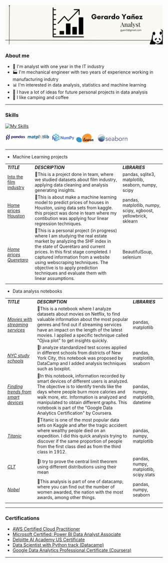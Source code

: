 <p align="center">
    <img  src="https://github.com/GerYar/Certificates/blob/main/images/Linkedin.png">
</p>

### About me

- 🏦 I'm analyst with one year in the IT industry
- 🏭 I'm mechanical engineer with two years of experience working in manufacturing indutry
- 📊 I'm interested in data analysis, statistics and machine learning
- 🚀 I have a lot of ideas for future personal projects in data analysis
- 🌲 I like camping and coffee
----

### Skills
[![My Skills](https://skillicons.dev/icons?i=py,git,github,mysql&theme=light)](https://skillicons.dev)

<p align="left">
    <img width="400" src="https://github.com/GerYar/Certificates/blob/main/images/libraries.png">
</p>


----


* Machine Learning projects
  
| | | | 
| --- | --- | --- | 
|***TITLE***|***DESCRIPTION***| ***LIBRARIES***          |
|[Into the film industry](https://github.com/GerYar/Killer-Pandas)  |📄This is a project done in team, where we studied datasets about film industry, applying data cleaning and analysis generating insights.|  pandas, sqlite3, matplotlib, seaborn, numpy, scipy|
|[Home prices Houston](https://github.com/GerYar/Group1Capstone)     |📄This is about make a machine learning model to predict prices of houses in Houston, using data sets from kaggle. this project was done in team where my contibution was applying four linear regression techniques.|pandas, matplotlib, numpy, scipy, xgboost, yellowbrick, sklearn|
|[*Home prices Queretaro*](https://github.com/GerYar/WebscrapingHousing)   |📄This is a personal project (in progress) where I am studying the real estate market by analyzing the SHF index in the state of Querétaro and current prices. In this first stage completed. I captured information from a website using webscraping techniques. The objective is to apply prediction techniques and evaluate them with linear assumptions.|BeautifulSoup, selenium |
| | | |

* Data analyss notebooks

| | | | 
| --- | --- | --- | 
|***TITLE***|***DESCRIPTION***| ***LIBRARIES***          |
|[*Movies with streaming services*](https://github.com/GerYar/Netflix) |📄This is a notebook where I analyze datasets about movies on Netflix, to find valuable information about the most popular genres and find out if streaming services have an impact on the length of the latest movies. I applied a specific technique called "Ojiva plot" to get insights quickly.| pandas, matplotlib|
|[*NYC study schools*](https://github.com/GerYar/NYC_schools/blob/main/practicar.ipynb)  |📄I analyze standardized test scores applied in different schools from districts of New York City, this notebook was proposed by DataCamp and I added analysis techniques such as boxplot.|pandas, matplotlib, seaborn|
|[*Finding trends from smart devices*](https://github.com/GerYar/GoogleAnalysisExercise/blob/main/AnalysisExerciseGoogle.ipynb)    |📄In this notebook, information recorded by smart devices of different users is analyzed. The objective is to identify trends like the days where people burn more calories and walk more, etc. Information is analyzed and manipulated to obtain different graphs. This notebook is part of the "Google Data Analytics Certification" by Coursera.| pandas, numpy, matplotlib, datetime|
|[*Titanic*](https://github.com/GerYar/Titanic/blob/main/titanic.ipynb)                                   |📄Titanic is one of the most popular data sets on Kaggle and after the tragic accident where wealthy people died on an expedition. I did this quick analysis trying to discover if the same proportion of people from the first class died as from the third class in 1912.|pandas, numpy, matplotlib|
|[*CLT*](https://github.com/GerYar/CentralLimitTheorem/blob/main/Central%20limit%20theorem.ipynb) |📄I try to prove the central limit theorem using different distributions using their mean|pandas, numpy, matplotlib, scipy.stats|
|[*Nobel*](https://github.com/GerYar/NobelPrize/blob/main/Nobel_Prize_personal.ipynb)                                |📄This analysis is part of one of datacamp, where you can find out the number of women awarded, the nation with the most awards, among other things. |pandas, numpy, seaborn|
| | | | 


----
### Certifications
- [AWS Certified Cloud Practitioner](https://github.com/GerYar/Certificates/blob/main/AWS/AWS%20Certified%20Cloud%20Practitioner%20certificate.pdf)
- [Microsoft Certified: Power BI Data Analyst Associate](https://github.com/GerYar/Certificates/blob/main/PowerBI/Certificate_Microsoft%20Learn.pdf)
- [Deloitte AI Academy US Certificate](https://github.com/GerYar/Certificates/blob/main/AI_Academy/merged_PDF.pdf)
- [Data Scientist with Python track (Datacamp)](https://github.com/GerYar/Certificates/blob/main/DataCamp/merged_PDF.pdf)
- [Google Data Analytics Professional Certificate (Coursera)](https://github.com/GerYar/Certificates/blob/main/Google/merged_PDF.pdf)
----
